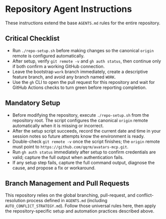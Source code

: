 # Repository Agent Instructions

These instructions extend the base `AGENTS.md` rules for the entire repository.

## Critical Checklist
- Run `./repo-setup.sh` before making changes so the canonical `origin` remote is configured automatically.
- After setup, verify `git remote -v` and `gh auth status`, then continue only if both confirm a working GitHub connection.
- Leave the bootstrap `work` branch immediately, create a descriptive feature branch, and avoid any branch named `WORK`.
- Use the `gh` CLI to open the pull request for this repository and wait for GitHub Actions checks to turn green before reporting completion.

## Mandatory Setup
- Before modifying the repository, execute `./repo-setup.sh` from the repository root. The script configures the canonical `origin` remote automatically when it is missing or incorrect.
- After the setup script succeeds, record the current date and time in your session notes so future attempts know the environment is ready.
- Double-check `git remote -v` once the script finishes; the `origin` remote must point to `https://github.com/qqrm/avatars-mcp.git`.
- Run `gh auth status` immediately after setup to confirm credentials are valid; capture the full output when authentication fails.
- If any setup step fails, capture the full command output, diagnose the cause, and propose a fix or workaround.

## Branch Management and Pull Requests
This repository relies on the global branching, pull-request, and conflict-resolution process defined in `AGENTS.md` (including `AUTO_CONFLICT_STRATEGY.md`). Follow those universal rules here, then apply the repository-specific setup and automation practices described above.
